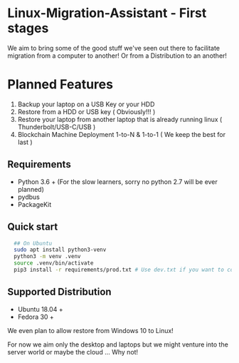 # Linux-Migration-Assistant - First stages

We aim to bring some of the good stuff we've seen out there to facilitate migration from a computer to another! Or from a Distribution to an another!

# Planned Features

1. Backup your laptop on a USB Key or your HDD
2. Restore from a HDD or USB key ( Obviously!!! )
3. Restore your laptop from another laptop that is already running linux ( Thunderbolt/USB-C/USB )
4. Blockchain Machine Deployment 1-to-N & 1-to-1 ( We keep the best for last )

## Requirements

* Python 3.6 + (For the slow learners, sorry no python 2.7 will be ever planned)
* pydbus
* PackageKit

## Quick start

```bash
  ## On Ubuntu
  sudo apt install python3-venv
  python3 -m venv .venv
  source .venv/bin/activate
  pip3 install -r requirements/prod.txt # Use dev.txt if you want to contribute
```

## Supported Distribution

* Ubuntu 18.04 +
* Fedora 30 +

We even plan to allow restore from Windows 10 to Linux!

For now we aim only the desktop and laptops but we might venture into the server world or maybe the cloud ... Why not!
